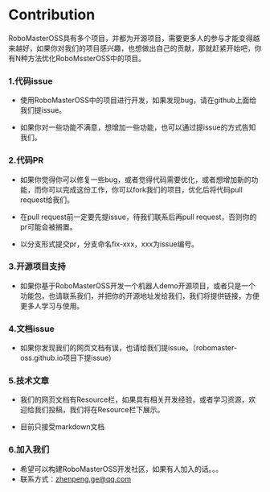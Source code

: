 # Contribution

RoboMasterOSS具有多个项目，并都为开源项目，需要更多人的参与才能变得越来越好，如果你对我们的项目感兴趣，也想做出自己的贡献，那就赶紧开始吧，你有N种方法优化RoboMssterOSS中的项目。

### 1.代码issue

-  使用RoboMasterOSS中的项目进行开发，如果发现bug，请在github上面给我们提issue。

- 如果你对一些功能不满意，想增加一些功能，也可以通过提issue的方式告知我们。

### 2.代码PR

-  如果你觉得你可以修复一些bug，或者觉得代码需要优化，或者想增加新的功能，而你可以完成这份工作，你可以fork我们的项目，优化后将代码pull  request给我们。

-  在pull  request前一定要先提issue，待我们联系后再pull  request，否则你的pr可能会被搁置。

-  以分支形式提交pr，分支命名fix-xxx，xxx为issue编号。


### 3.开源项目支持

-  如果你基于RoboMasterOSS开发一个机器人demo开源项目，或者只是一个功能包，也请联系我们，并把你的开源地址发给我们，我们将提供链接，方便更多人学习与使用。


### 4.文档issue

-  如果你发现我们的网页文档有误，也请给我们提issue。（robomaster-oss.github.io项目下提issue）

### 5.技术文章

-  我们的网页文档有Resource栏，如果具有相关开发经验，或者学习资源，欢迎给我们投稿，我们将在Resource栏下展示。

- 目前只接受markdown文档

### 6.加入我们

-  希望可以构建RoboMasterOSS开发社区，如果有人加入的话。。。
- 联系方式：zhenpeng.ge@qq.com